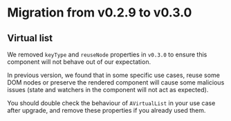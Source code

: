 # Migration from v0.2.9 to v0.3.0

## Virtual list

We removed `keyType` and `reuseNode` properties in `v0.3.0` to ensure this component will not behave out of our expectation.

In previous version, we found that in some specific use cases, reuse some DOM nodes or preserve the rendered component will cause some malicious issues (state and watchers in the component will not act as expected).

You should double check the behaviour of `AVirtualList` in your use case after upgrade, and remove these properties if you already used them.
